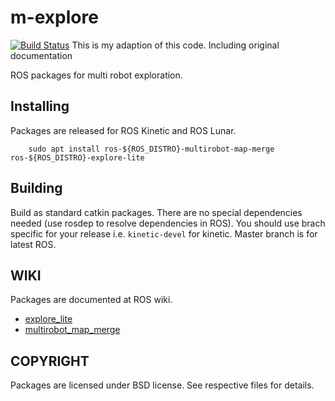 # m-explore

[![Build Status](http://build.ros.org/job/Kdev__m_explore__ubuntu_xenial_amd64/badge/icon)](http://build.ros.org/job/Kdev__m_explore__ubuntu_xenial_amd64)
This is my adaption of this code.  Including original documentation 

ROS packages for multi robot exploration.

Installing
----------

Packages are released for ROS Kinetic and ROS Lunar.

```
	sudo apt install ros-${ROS_DISTRO}-multirobot-map-merge ros-${ROS_DISTRO}-explore-lite
```

Building
--------

Build as standard catkin packages. There are no special dependencies needed
(use rosdep to resolve dependencies in ROS). You should use brach specific for
your release i.e. `kinetic-devel` for kinetic. Master branch is for latest ROS.

WIKI
----

Packages are documented at ROS wiki.
* [explore_lite](http://wiki.ros.org/explore_lite)
* [multirobot_map_merge](http://wiki.ros.org/multirobot_map_merge)

COPYRIGHT
---------

Packages are licensed under BSD license. See respective files for details.
